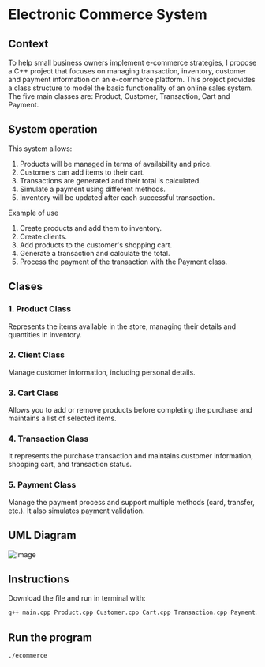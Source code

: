 # Electronic Commerce System

## Context
To help small business owners implement e-commerce strategies, I propose a C++ project that focuses on managing transaction, inventory, customer and payment information on an e-commerce platform. This project provides a class structure to model the basic functionality of an online sales system. The five main classes are: Product, Customer, Transaction, Cart and Payment.

## System operation

This system allows:

1. Products will be managed in terms of availability and price.
2. Customers can add items to their cart.
3. Transactions are generated and their total is calculated.
4. Simulate a payment using different methods.
5. Inventory will be updated after each successful transaction.

Example of use
1. Create products and add them to inventory.
2. Create clients.
3. Add products to the customer's shopping cart.
4. Generate a transaction and calculate the total.
5. Process the payment of the transaction with the Payment class.

## Clases 

### 1. Product Class
Represents the items available in the store, managing their details and quantities in inventory.
### 2. Client Class
Manage customer information, including personal details.
### 3. Cart Class
Allows you to add or remove products before completing the purchase and maintains a list of selected items.
### 4. Transaction Class
It represents the purchase transaction and maintains customer information, shopping cart, and transaction status.
### 5. Payment Class
Manage the payment process and support multiple methods (card, transfer, etc.). It also simulates payment validation.

## UML Diagram
![image](https://github.com/user-attachments/assets/6c216f84-be1f-4e9d-a291-4eda0ae851fc)

## Instructions
Download the file and run in terminal with:
```bash
g++ main.cpp Product.cpp Customer.cpp Cart.cpp Transaction.cpp Payment.cpp 
```
## Run the program
```bash
./ecommerce
```
